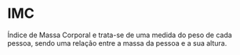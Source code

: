 # IMC
 Índice de Massa Corporal e trata-se de uma medida do peso de cada pessoa, sendo uma relação entre a massa da pessoa e a sua altura.
